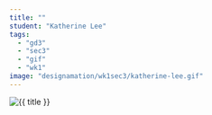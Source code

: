 ```yaml
---
title: ""
student: "Katherine Lee"
tags:
  - "gd3"
  - "sec3"
  - "gif"
  - "wk1"
image: "designamation/wk1sec3/katherine-lee.gif"
---
```


<img src="{{urls.media}}/{{ image }}" alt="{{ title }}"/>


